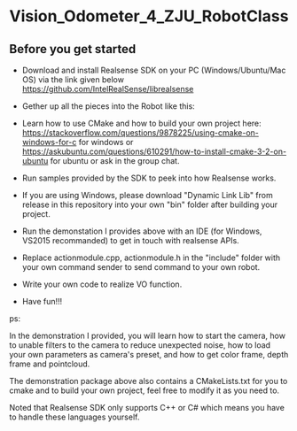 # Vision_Odometer_4_ZJU_RobotClass

## Before you get started

* Download and install Realsense SDK on your PC (Windows/Ubuntu/Mac OS) via the link given below
 	https://github.com/IntelRealSense/librealsense

* Gether up all the pieces into the Robot like this:

* Learn how to use CMake and how to build your own project here:
	https://stackoverflow.com/questions/9878225/using-cmake-on-windows-for-c for windows
	or
	https://askubuntu.com/questions/610291/how-to-install-cmake-3-2-on-ubuntu for ubuntu
	or
	ask in the group chat.

* Run samples provided by the SDK to peek into how Realsense works.

* If you are using Windows, please download "Dynamic Link Lib" from release in this repository into your own "bin" folder after building your project.

* Run the demonstation I provides above with an IDE (for Windows, VS2015 recommanded) to get in touch with realsense APIs.

* Replace actionmodule.cpp, actionmodule.h in the "include" folder with your own command sender to send command to your own robot.

* Write your own code to realize VO function.

* Have fun!!!


ps:

In the demonstration I provided, you will learn how to start the camera, how to unable filters to the camera to reduce unexpected noise, how to load your own parameters as camera's preset, and how to get color frame, depth frame and pointcloud.

The demonstration package above also contains a CMakeLists.txt for you to cmake and to build your own project, feel free to modify it as you need to.

Noted that Realsense SDK only supports C++ or C# which means you have to handle these languages yourself.
